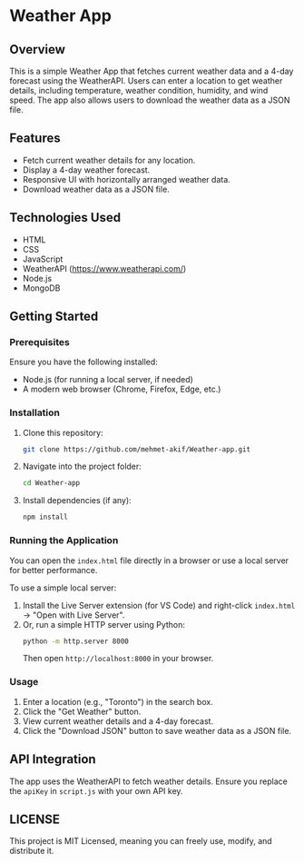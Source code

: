 # Weather App

## Overview
This is a simple Weather App that fetches current weather data and a 4-day forecast using the WeatherAPI. Users can enter a location to get weather details, including temperature, weather condition, humidity, and wind speed. The app also allows users to download the weather data as a JSON file.

## Features
- Fetch current weather details for any location.
- Display a 4-day weather forecast.
- Responsive UI with horizontally arranged weather data.
- Download weather data as a JSON file.

## Technologies Used
- HTML
- CSS
- JavaScript
- WeatherAPI (https://www.weatherapi.com/)
- Node.js
- MongoDB

## Getting Started
### Prerequisites
Ensure you have the following installed:
- Node.js (for running a local server, if needed)
- A modern web browser (Chrome, Firefox, Edge, etc.)

### Installation
1. Clone this repository:
   ```sh
   git clone https://github.com/mehmet-akif/Weather-app.git
   ```
2. Navigate into the project folder:
   ```sh
   cd Weather-app
   ```
3. Install dependencies (if any):
   ```sh
   npm install
   ```

### Running the Application
You can open the `index.html` file directly in a browser or use a local server for better performance.

To use a simple local server:
1. Install the Live Server extension (for VS Code) and right-click `index.html` -> "Open with Live Server".
2. Or, run a simple HTTP server using Python:
   ```sh
   python -m http.server 8000
   ```
   Then open `http://localhost:8000` in your browser.

### Usage
1. Enter a location (e.g., "Toronto") in the search box.
2. Click the "Get Weather" button.
3. View current weather details and a 4-day forecast.
4. Click the "Download JSON" button to save weather data as a JSON file.

## API Integration
The app uses the WeatherAPI to fetch weather details. Ensure you replace the `apiKey` in `script.js` with your own API key.


## LICENSE
This project is MIT Licensed, meaning you can freely use, modify, and distribute it.





